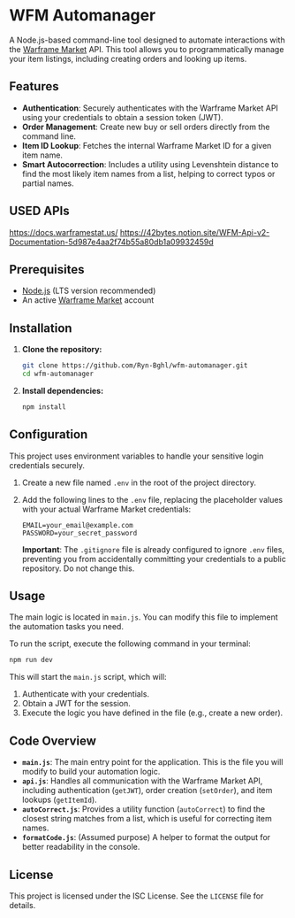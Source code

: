 # WFM Automanager

A Node.js-based command-line tool designed to automate interactions with the [Warframe Market](https://warframe.market) API. This tool allows you to programmatically manage your item listings, including creating orders and looking up items.

## Features

- **Authentication**: Securely authenticates with the Warframe Market API using your credentials to obtain a session token (JWT).
- **Order Management**: Create new buy or sell orders directly from the command line.
- **Item ID Lookup**: Fetches the internal Warframe Market ID for a given item name.
- **Smart Autocorrection**: Includes a utility using Levenshtein distance to find the most likely item names from a list, helping to correct typos or partial names.

## USED APIs

<https://docs.warframestat.us/>
<https://42bytes.notion.site/WFM-Api-v2-Documentation-5d987e4aa2f74b55a80db1a09932459d>

## Prerequisites

- [Node.js](https://nodejs.org/) (LTS version recommended)
- An active [Warframe Market](https://warframe.market) account

## Installation

1. **Clone the repository:**

    ```bash
    git clone https://github.com/Ryn-Bghl/wfm-automanager.git
    cd wfm-automanager
    ```

2. **Install dependencies:**

    ```bash
    npm install
    ```

## Configuration

This project uses environment variables to handle your sensitive login credentials securely.

1. Create a new file named `.env` in the root of the project directory.

2. Add the following lines to the `.env` file, replacing the placeholder values with your actual Warframe Market credentials:

    ```env
    EMAIL=your_email@example.com
    PASSWORD=your_secret_password
    ```

    **Important**: The `.gitignore` file is already configured to ignore `.env` files, preventing you from accidentally committing your credentials to a public repository. Do not change this.

## Usage

The main logic is located in `main.js`. You can modify this file to implement the automation tasks you need.

To run the script, execute the following command in your terminal:

```bash
npm run dev
```

This will start the `main.js` script, which will:

1. Authenticate with your credentials.
2. Obtain a JWT for the session.
3. Execute the logic you have defined in the file (e.g., create a new order).

## Code Overview

- **`main.js`**: The main entry point for the application. This is the file you will modify to build your automation logic.
- **`api.js`**: Handles all communication with the Warframe Market API, including authentication (`getJWT`), order creation (`setOrder`), and item lookups (`getItemId`).
- **`autoCorrect.js`**: Provides a utility function (`autoCorrect`) to find the closest string matches from a list, which is useful for correcting item names.
- **`formatCode.js`**: (Assumed purpose) A helper to format the output for better readability in the console.

## License

This project is licensed under the ISC License. See the `LICENSE` file for details.
